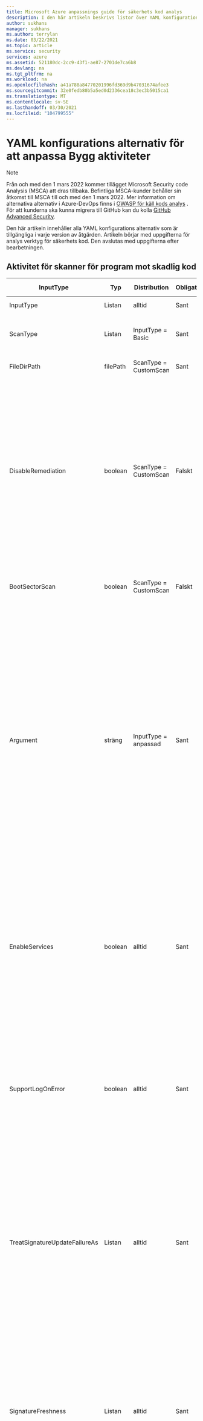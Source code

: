 ```yaml
---
title: Microsoft Azure anpassnings guide för säkerhets kod analys
description: I den här artikeln beskrivs listor över YAML konfigurations alternativ för att anpassa alla aktiviteter i tillägget Microsoft Security code Analysis
author: sukhans
manager: sukhans
ms.author: terrylan
ms.date: 03/22/2021
ms.topic: article
ms.service: security
services: azure
ms.assetid: 521180dc-2cc9-43f1-ae87-2701de7ca6b8
ms.devlang: na
ms.tgt_pltfrm: na
ms.workload: na
ms.openlocfilehash: a41a788a84770201996fd369d9b47031674afee3
ms.sourcegitcommit: 32e0fedb80b5a5ed0d2336cea18c3ec3b5015ca1
ms.translationtype: MT
ms.contentlocale: sv-SE
ms.lasthandoff: 03/30/2021
ms.locfileid: "104799555"
---
```

# <a name="yaml-configuration-options-to-customize-the-build-tasks"></a>YAML konfigurations alternativ för att anpassa Bygg aktiviteter

> [!Note]
> Från och med den 1 mars 2022 kommer tillägget Microsoft Security code Analysis (MSCA) att dras tillbaka. Befintliga MSCA-kunder behåller sin åtkomst till MSCA till och med den 1 mars 2022. Mer information om alternativa alternativ i Azure-DevOps finns i [OWASP för käll kods analys](https://owasp.org/www-community/Source_Code_Analysis_Tools) . För att kunderna ska kunna migrera till GitHub kan du kolla [GitHub Advanced Security](https://docs.github.com/github/getting-started-with-github/about-github-advanced-security).

Den här artikeln innehåller alla YAML konfigurations alternativ som är tillgängliga i varje version av åtgärden. Artikeln börjar med uppgifterna för analys verktyg för säkerhets kod. Den avslutas med uppgifterna efter bearbetningen.

## <a name="anti-malware-scanner-task"></a>Aktivitet för skanner för program mot skadlig kod

| **InputType**      | **Typ**     | **Distribution**            | **Obligatoriskt** | **Standardvärde**             | **Alternativ (för List rutor)**                                   | **Beskrivning**                                                                                                                                                                                                                                                                                                                            |
|------------|---------------|-----------------------|----------|---------------------------|----------------------------------------------------------------------------|------------------------------------------------------------------------------------------------------------------------------------------------------------------------------------------------------------------------------------------------|
| InputType | Listan | alltid | Sant | Grundläggande | Grundläggande, anpassad | 
| ScanType | Listan | InputType = Basic | Sant | CustomScan | CustomScan, FullSystemScan, QuickScan, YourConfiguredScan | Genomsöknings typen som ska användas för genomsökning mot skadlig kod.
| FileDirPath | filePath | ScanType = CustomScan | Sant | $ (Build. StagingDirectory) |  | Anger filen eller katalogen som ska genomsökas.
| DisableRemediation | boolean | ScanType = CustomScan | Falskt | true |  | Vid markering: 1) ignoreras fil undantag. 2) arkivfiler genomsöks. 3) åtgärder tillämpas inte efter identifiering. 4) händelse logg poster skrivs inte efter identifiering. 5) identifieringar från den anpassade genomsökningen visas inte i användar gränssnittet. 6) konsolens utdata visar listan över identifieringar från den anpassade genomsökningen.
| BootSectorScan | boolean | ScanType = CustomScan | Falskt | falskt |  | Om det här alternativet är markerat aktive ras genomsökning av start sektorn.
| Argument | sträng | InputType = anpassad | Sant | -Scan-ScanType 3-DisableRemediation-File $ (build. StagingDirectory) |  | Kommando rads argumenten där argumentet for-File är en absolut sökväg eller en relativ sökväg till $ (build. StagingDirectory) som är fördefinierad på din build-agent. Obs: om du inte anger något argument för-filen som det sista argumentet, används $ (build. StagingDirectory) som standard. Du kan också ange egna argument som tillåts av MpCmdRun.exes verktyget.<br/><br/>Om du vill ha mer information om kommando rads argumenten för det här verktyget anger du <strong>-h</strong> eller <strong>-?</strong> i fältet argument och kör Bygg uppgiften.
| EnableServices | boolean | alltid | Sant | falskt |  | Om det här alternativet markeras kommer det att försöka aktivera de tjänster som krävs för Windows Update om de är inaktiverade.<br/>**Obs!** kontrol lera att grup principen inte inaktiverar tjänsterna och att det konto som den här versionen körs under har administratörs behörighet.
| SupportLogOnError | boolean | alltid | Sant | falskt |  | Om det här alternativet markeras samlar det in de stödfiler som ska diagnostiseras när ett fel har uppstått. Det här kan ta flera minuter.<br/>**Obs!** kontrol lera att det konto som den här versionen körs under har administratörs behörighet.
| TreatSignatureUpdateFailureAs | Listan | alltid | Sant | Varning | Fel, standard, varning | Den logg nivå som används om signaturen inte kan uppdateras vid körning. När det är inställt på **fel**, Miss lyckas åtgärden för att uppdatera signaturen. Observera att det är vanligt att signaturen uppdateras för att Miss lyckas på värdbaserade Bygg agenter, även om signaturen kan vara relativt aktuell (mindre än tre timmar gammal).
| SignatureFreshness | Listan | alltid | Sant | UpToDate | OneDay, ThreeDays, TwoDays, UpToDate | Den högsta tillåtna åldern för signaturen för program mot skadlig kod. Om signaturen inte kan uppdateras och är äldre än det här värdet, kommer build-uppgiften att betes enligt det valda värdet i fältet **validera signaturernas ålder som** . Obs! Om du väljer **uppdaterad** får signaturerna vara upp till tre timmar gamla.
| TreatStaleSignatureAs | Listan | alltid | Sant | Fel | Fel, standard, varning | Den logg nivå som används om signaturens ålder är äldre än den valda **åldern för signaturen för skadlig kod**. En föråldrad signatur kan behandlas som en **Varning** eller **information** för att fortsätta med genomsökningen av program mot skadlig kod, men detta rekommenderas inte.

## <a name="binskim-task"></a>BinSkim-uppgift

| **InputType**      | **Typ**     | **Distribution**            | **Obligatoriskt** | **Standardvärde**             | **Alternativ (för List rutor)**                                   | **Beskrivning**                                                                                                                                                                                                                                                                                                                            |
|------------|---------------|-----------------------|----------|---------------------------|----------------------------------------------------------------------------|------------------------------------------------------------------------------------------------------------------------------------------------------------------------------------------------------------------------------------------------|
| InputType | Listan | alltid | Sant | Grundläggande | Basic, kommandorad | 
| ogiltiga | sträng | InputType = kommando rad | Sant |  |  | Standard kommando rads argument för BinSkim som ska köras. Sökvägen för utdata kommer att tas bort och ersättas.<br>Om du vill ha mer information om kommando rads argumenten för det här verktyget anger du **Hjälp** i fältet argument och kör åtgärden Skapa.
| Funktion | Listan | InputType = Basic | Sant | stycke | analysera, dumpa, exportConfig, exportRules | 
| AnalyzeTarget | filePath | InputType = grundläggande && funktion = analysera | Sant | $ (Build. ArtifactStagingDirectory) \* . dll;<br>$ (Build. ArtifactStagingDirectory) \* . exe |  | En eller flera specificerare för en fil, ett katalog eller ett filter mönster som matchar en eller flera binärfiler som ska analyseras. ('; '-avgränsad lista)
| AnalyzeSymPath | sträng | InputType = grundläggande && funktion = analysera | Falskt |  |  | Sökväg till symbol filen för målet.
| AnalyzeConfigPath | sträng | InputType = grundläggande && funktion = analysera | Falskt | standard |  | Sökväg till en princip fil som ska användas för att konfigurera analyser. Skicka värdet för standard om du vill använda inbyggda inställningar.
| AnalyzePluginPath | sträng | InputType = grundläggande && funktion = analysera | Falskt |  |  | Sökväg till ett plugin-program som ska anropas mot alla mål i analys uppsättningen.
| AnalyzeRecurse | boolean | InputType = grundläggande && funktion = analysera | Falskt | true |  | Rekursivt i under kataloger när du utvärderar argument för filspecificeraren.
| AnalyzeVerbose | boolean | InputType = grundläggande && funktion = analysera | Falskt | falskt |  | Genererar utförliga utdata. Den resulterande omfattande rapporten är utformad för att tillhandahålla lämpliga bevis för kompatibla scenarier.
| AnalyzeHashes | boolean | InputType = grundläggande && funktion = analysera | Falskt | falskt |  | Output SHA-256-hash av analys mål vid sändning av SARIF-rapporter.
| AnalyzeStatistics | boolean | InputType = grundläggande && funktion = analysera | Falskt | falskt |  | Generera tids inställning och annan statistik för Analysis-sessionen.
| AnalyzeEnvironment | boolean | InputType = grundläggande && funktion = analysera | Falskt | falskt |  | Logg dator miljö information om kör till utdatafilen. Varning! det här alternativet registrerar potentiellt känslig information (till exempel alla miljö variabel värden) till eventuella utgivna loggar.
| ExportRulesOutputType | Listan | InputType = Basic && Function = exportRules | Falskt | SARIF | SARIF, SonarQube | Typ av regel beskrivnings fil som ska matas ut. Detta kommer att tas med i mappen BinSkim logs som publicerats av bygg aktiviteten publicera säkerhets analys loggar.
| DumpTarget | filePath | InputType = Basic && Function = dump | Sant | $ (Build. ArtifactStagingDirectory) |  | En eller flera specificerare för en fil, ett katalog eller ett filter mönster som matchar en eller flera binärfiler som ska analyseras. ('; '-avgränsad lista)
| DumpRecurse | boolean | InputType = Basic && Function = dump | Falskt | true |  | Rekursivt i under kataloger när du utvärderar argument för filspecificeraren.
| DumpVerbose | boolean | InputType = Basic && Function = dump | Falskt | true |  | Genererar utförliga utdata. Den resulterande omfattande rapporten är utformad för att tillhandahålla lämpliga bevis för kompatibla scenarier.
| toolVersion | Listan | alltid | Falskt | Senast | 1.5.0, senaste, LatestPreRelease | Den version av verktyget som ska köras.

## <a name="credential-scanner-task"></a>Uppgift för genomsökning av autentiseringsuppgifter

| **InputType**      | **Typ**     | **Distribution**            | **Obligatoriskt** | **Standardvärde**             | **Alternativ (för List rutor)**                                   | **Beskrivning**                                                                                                                                                                                                                                                                                                                            |
|------------|---------------|-----------------------|----------|---------------------------|----------------------------------------------------------------------------|------------------------------------------------------------------------------------------------------------------------------------------------------------------------------------------------------------------------------------------------|
| outputFormat | Listan | alltid | Falskt | pre | CSV, pre, TSV | Utdataformatet för filen med skanner resultat för autentiseringsuppgifter.
| toolVersion | Listan | alltid | Falskt | Senast | 1.27.7, senaste, LatestPreRelease | Den version av verktyget som ska köras.
| scanFolder | filePath | alltid | Falskt | $ (Build. SourcesDirectory) |  | Mappen i din lagrings plats för att söka efter autentiseringsuppgifter.
| searchersFileType | Listan | alltid | Falskt | Standardvärde | Anpassad, standard, DefaultAndCustom | Alternativ för att hitta Sök efter-filen som används för genomsökning.
| searchersFile | filePath | searchersFileType = = Custom eller searchersFileType = = DefaultAndCustom | Falskt |  |  | Konfigurations filen för den autentiseringsuppgifter som söks igenom vid kontroller som ska köras. Flera värden kan inkluderas och användas genom att tillhandahålla en kommaavgränsad lista med sökvägar till Sök vägarna för autentiseringsuppgifter.
| suppressionsFile | filePath | alltid | Falskt |  |  | Filen med autentiseringsuppgifter för inloggnings läsare förhindrar att den används för att ignorera problem i utgående loggen.
| suppressAsError | boolean | alltid | Falskt | falskt |  | Ignorerade matchningar skrivs ut till utdatafilen [-O]-matchar. [-f] i stället för den förvalda ignorerade utdatafilen [-O]-ignorerad. [-f]. (Standardvärdet är "false")
| verboseOutput | boolean | alltid | Falskt | falskt |  | Utförlig information om utdata.
| batchSize | sträng | alltid | Falskt |  |  | Antalet samtidiga trådar som används för att köra skannrar för autentiseringsuppgifter parallellt. (Standardvärdet är 20)<br/>Värdet måste vara inom intervallet 1-2147483647.
| regexMatchTimeoutInSeconds | sträng | alltid | Falskt |  |  | Hur lång tid i sekunder det tar att försöka utföra en Sök funktion innan kontrollen överges.<br/>Lägger till ``-Co RegexMatchTimeoutInSeconds=<Value>`` på kommando raden.
| fileScanReadBufferSize | sträng | alltid | Falskt |  |  | Buffertstorlek vid läsning av innehåll i byte. (Standardvärdet är 524288)<br/>Lägger till ``-Co FileScanReadBufferSize=<Value>`` på kommando raden.
| maxFileScanReadBytes | sträng | alltid | Falskt |  |  | Maximalt antal byte som ska läsas från en specifik fil under innehålls analysen. (Standardvärdet är 104857600)<br/>Lägger till ``-Co MaxFileScanReadBytes=<Value>`` på kommando raden.

## <a name="roslyn-analyzers-task"></a>Roslyn för analys uppgifter

| **InputType**      | **Typ**     | **Distribution**            | **Obligatoriskt** | **Standardvärde**             | **Alternativ (för List rutor)**                                   | **Beskrivning**                                                                                                                                                                                                                                                                                                                   |
|------------|---------------|-----------------------|----------|---------------------------|----------------------------------------------------------------------------|------------------------------------------------------------------------------------------------------------------------------------------------------------------------------------------------------------------------------------------------|
| userProvideBuildInfo | Listan | alltid | Sant | disk | Auto, msBuildInfo | Alternativen för en användare för att tillhandahålla MSBuild-versionen, MSBuild-arkitekturen och build-kommandorad för Roslyn-analys. Om du väljer **Auto** hämtas build-information från de tidigare **MSBuild**-, **VSBuild**-och/eller **.net Core** -aktiviteterna (för build) i samma pipeline.
| msBuildVersion | Listan | userProvideBuildInfo = = msBuildInfo | Sant | 16,0 | 15,0, 16,0 | MSBuild-versionen.
| msBuildArchitecture | Listan | userProvideBuildInfo = = msBuildInfo | Sant | x86 | DotNetCore, x64, x86 | MSBuild-arkitekturen. OBS! om bygg kommando rads anropet **dotnet.exe build** väljer du alternativet **via .net Core** .
| msBuildCommandline | sträng | userProvideBuildInfo = = msBuildInfo | Sant |  |  | Den fullständiga build-kommandoraden för att kompilera din lösning eller dina projekt.<br/><br/>Obs! kommando raden måste börja med en fullständig sökväg för att **MSBuild.exe** eller **dotnet.exe**.<br/>Kommandot körs med $ (build. SourcesDirectory) som arbets katalog.
| rulesetName | Listan | alltid | Falskt | Rekommenderas | Anpassad, ingen, rekommenderas, krävs | En namngiven ruleset som ska användas.<br/><br/>Om väljs `Ruleset Configured In Your Visual Studio Project File(s)` används den förkonfigurerade ruleset i dina vs-projektfiler. Om väljs `Custom` kan du ange ett anpassat ruleset sökvägar.
| rulesetVersion | Listan | rulesetName = = required eller rulesetName = = rekommenderas | Falskt | Senast | 8,0, 8,1, 8,2, senaste, LatestPreRelease | Versionen av den valda SDL-ruleset.
| customRuleset | sträng | rulesetName = anpassad | Falskt |  |  | En tillgänglig sökväg till en ruleset som ska användas. Relativa sökvägar normaliseras till roten på käll lagrings platsen ( `$(Build.SourcesDirectory)` ).<br/><br/>Om ruleset anger `Rules` med `Actions` inställt på `Error` , kommer build-uppgiften att Miss förfalla. Om du vill använda en ruleset som gör detta kontrollerar du `Continue on error` i build-uppgiftens `Control Options` .
| microsoftAnalyzersVersion | Listan | alltid | Falskt | Senast | 2.9.3, 2.9.4, 2.9.6, senaste, LatestPreRelease | Den version av [Microsoft. CodeAnalysis. FxCopAnalyzers](https://www.nuget.org/packages/Microsoft.CodeAnalysis.FxCopAnalyzers) -paketet som ska köras.
| suppressionFileForCompilerWarnings | filePath | alltid | Falskt |  |  | En undertrycks fil för att utelämna varningar från C# och VB-kompilatorn.<br/><br/>En oformaterad textfil med varje varnings-ID som anges i en separat rad.<br/>För kompilator varningar anger du bara den numeriska delen av varnings identifieraren. Till exempel 1018 ignorerar CS1018 och CA1501 kommer att förhindra CA1501.<br/><br/>En relativ fil Sök väg kommer att läggas till i roten för käll lagrings platsen ( `$(Build.SourcesDirectory)` ).

## <a name="tslint-task"></a>TSLint-uppgift

| **InputType**      | **Typ**     | **Distribution**            | **Obligatoriskt** | **Standardvärde**             | **Alternativ (för List rutor)**                                   | **Beskrivning**                                                                                                                                                                                                                                                                                                                            |
|------------|---------------|-----------------------|----------|---------------------------|----------------------------------------------------------------------------|------------------------------------------------------------------------------------------------------------------------------------------------------------------------------------------------------------------------------------------------|
| RuleLibrary | Listan | alltid | Sant | tslint | anpassad, Microsoft, tslint | Alla resultat inkluderar de regler som har levererats med den valda versionen av TSLint (**endast bas**).<br/><br/>**Endast bas-** Endast regler som har levererats med TSLint.<br/><br/>**Ta med Microsoft-regler –** Laddar ned [tslint-Microsoft-contrib](https://github.com/Microsoft/tslint-microsoft-contrib) och innehåller dess regler som ska vara tillgängliga för användning i tslint-körningen. Om du väljer det här alternativet döljs `Type Checking` kryss rutan, eftersom den krävs av Microsofts regler och kommer att användas automatiskt. Dessutom `Microsoft Contribution Version` visas fältet igen, så att en version av `tslint-microsoft-contrib` från [NPM](https://www.npmjs.com/package/tslint-microsoft-contrib) kan väljas.<br/><br/>**Inkludera anpassade regler-** `Rules Directory` Visar fältet som tar emot en tillgänglig sökväg till en katalog med TSLint-regler som ska vara tillgängliga för användning i TSLint-körningen.<br/><br/>**Obs:** Standardvärdet har ändrats till tslint, så många användare har problem med att konfigurera Microsoft ruleset. För en speciell versions konfiguration kan du läsa [tslint-Microsoft-contrib på GitHub](https://github.com/microsoft/tslint-microsoft-contrib).
| RulesDirectory | sträng | RuleLibrary = = anpassad | Sant |  |  | En tillgänglig katalog som innehåller ytterligare TSLint-regler som ska vara tillgängliga för användning i TSLint-körningen.
| Ruleset | Listan | RuleLibrary! = Microsoft | Sant | tsrecommended | anpassad, tslatest, tsrecommended | Definierar de regler som ska köras mot TypeScript-filer.<br/><br/>**[tslint: senaste](https://github.com/palantir/tslint/blob/master/src/configs/latest.ts)  -** Utökar `tslint:recommended` och uppdateras kontinuerligt för att inkludera konfiguration för de senaste reglerna i varje TSLint-version. Om du använder den här konfigurationen kan du införa bryta ändringar över mindre versioner eftersom nya regler har Aktiver ATS, vilket orsakar en rad fel i koden. När TSLint når en högre versions ojämnhet `tslint:recommended` uppdateras den så att den blir identisk med `tslint:latest` .<br/><br/>**[tslint: rekommenderas](https://github.com/palantir/tslint/blob/master/src/configs/recommended.ts)  -** En stabil, någorlunda påstridigt uppsättning regler som TSLint uppmuntrar till allmän TypeScript-programmering. Den här konfigurationen följer `semver` , så den kommer *inte* att ha några större ändringar i mindre eller korrigerings versioner.
| RulesetMicrosoft | Listan | RuleLibrary = = Microsoft | Sant | mssdlrequired | anpassad, msrecommended, mssdlrecommended, mssdlrequired, tslatest, tsrecommended | Definierar de regler som ska köras mot TypeScript-filer.<br/><br/>**[Microsoft: sdl – krävs](https://github.com/Microsoft/tslint-microsoft-contrib/wiki/TSLint-and-the-Microsoft-Security-Development-Lifecycle)  -** Kör alla tillgängliga kontroller som tillhandahålls av tslint och tslint-Microsoft-contrib-regler som uppfyller de *nödvändiga* [sdl-principerna (Security Development Lifecycle)](https://www.microsoft.com/sdl/) .<br/><br/>**[Microsoft: sdl – rekommenderas](https://github.com/Microsoft/tslint-microsoft-contrib/wiki/TSLint-and-the-Microsoft-Security-Development-Lifecycle)  -** Kör alla tillgängliga kontroller som tillhandahålls av tslint och tslint-Microsoft-contrib-regler som uppfyller de *nödvändiga och rekommenderade* [sdl-principerna (Security Development Lifecycle)](https://www.microsoft.com/sdl/) .<br/><br/>**Microsoft: rekommenderat** Alla kontroller som rekommenderas av skapare av tslint-Microsoft-contrib-regler. Detta omfattar säkerhets-och icke-säkerhetskontroller.<br/><br/>**[tslint: senaste](https://github.com/palantir/tslint/blob/master/src/configs/latest.ts)  -** Utökar `tslint:recommended` och uppdateras kontinuerligt för att inkludera konfiguration för de senaste reglerna i varje TSLint-version. Om du använder den här konfigurationen kan du införa bryta ändringar över mindre versioner eftersom nya regler har Aktiver ATS, vilket orsakar en rad fel i koden. När TSLint når en högre versions ojämnhet `tslint:recommended` uppdateras den så att den blir identisk med `tslint:latest` .<br/><br/>**[tslint: rekommenderas](https://github.com/palantir/tslint/blob/master/src/configs/recommended.ts)  -** En stabil, någorlunda påstridigt uppsättning regler som TSLint uppmuntrar till allmän TypeScript-programmering. Den här konfigurationen följer `semver` , så den kommer *inte* att ha några större ändringar i mindre eller korrigerings versioner.
| RulesetFile | sträng | Ruleset = = Custom eller RulesetMicrosoft = = Custom | Sant |  |  | En [konfigurations fil](https://palantir.github.io/tslint/usage/cli/) som anger vilka regler som ska köras.<br/><br/>Sökvägen till konfigurationen kommer att läggas till som sökväg för [anpassade regler](https://palantir.github.io/tslint/develop/custom-rules/).
| FileSelectionType | Listan | alltid | Sant | fileGlob | fileGlob, projectFile | 
| Filer | sträng | FileSelectionType = = fileGlob | Sant | **\*. TS |  | En fil- [BLOB](https://www.npmjs.com/package/glob) som avgör vilken eller vilka filer som ska bearbetas. Sökvägar är i förhållande till `Build.SourcesDirectory` värdet.<br/><br/>Microsofts bidrags bibliotek kräver att en projekt fil används. Om du använder Microsofts bidrags bibliotek med `File Glob Pattern` alternativet genereras en projekt fil åt dig.
| ECMAScriptVersion | Listan | FileSelectionType = = fileGlob && RuleLibrary = = Microsoft | Sant | ES3 | ES2015, ES2016, ES2017, ES3, ES5, ES6, ESNext | Mål versionen av ECMAScript som har kon figurer ATS med TypeScript-kompilatorn. När du använder en projekt fil är det här compilerOptions. Target-fältet för din TypeScript-tsconfig.jsi filen.
| Project | sträng | FileSelectionType = = projectFile | Sant |  |  | Sökväg till en [tsconfig.jspå](http://www.typescriptlang.org/docs/handbook/tsconfig-json.html) en fil som anger typescript-filer för att köra TSLint på. Sökvägar är i förhållande till `Build.SourcesDirectory` värdet.
| TypeCheck | boolean | RuleLibrary! = Microsoft && FileSelectionType = = projectFile | Falskt | true |  | Aktiverar text kontrollen när du kör regler för att köra regler.
| ExcludeFiles | sträng | alltid | Falskt |  |  | En [BLOB](https://www.npmjs.com/package/glob) som anger filer som ska uteslutas från en luddfri. Sökvägar är i förhållande till `Build.SourcesDirectory` värdet. Flera värden kan anges avgränsade med semikolon.
| OutputFormat | Listan | alltid | Sant | json | checkstyle, codeFrame, filesList, JSON, MSBuild, PMD, Prose, stilfull, verbose, VSO | Den [formatering](https://palantir.github.io/tslint/formatters/) som ska användas för att generera utdata. Observera att JSON-formatet är kompatibelt med post analys.
| NodeMemory | sträng | alltid | Falskt |  |  | En explicit mängd minne i MB att allokera till nod för att köra TSLint. Exempel: 8000<br/><br/>Mappar till `--max_old_space=<value>` CLI-alternativet för Node, som är en `v8 option` .
| ToolVersion | Listan | RuleLibrary! = Microsoft | Sant | senaste | 4.0.0, 4.0.1, 4.0.2, 4.1.0, 4.1.1, 4.2.0, 4.3.0, 4.3.1, 4.4.0, 4.4.1, 4.4.2, 4.5.0, 4.5.1, 5.0.0, 5.1.0, 5.2.0, 5.3.0, 5.3.2, 5.4.0, 5.4.1, 5.4.2, 5.4.3, 5.5.0, senaste | Den [version](https://github.com/palantir/tslint/releases) av TSLint som ska hämtas och köras.
| TypeScriptVersion | Listan | alltid | Sant | senaste | 0.8.0, 0.8.1, 0.8.2, 0.8.3, 0.9.0, 0.9.1 till och, 0.9.5, 0.9.7, 1.0.0, 1.0.1, 1.3.0, 1.4.1, 1.5.3, 1.6.2, 1.7.3, 1.7.5, 1.8.0, 1.8.10, 1.8.2, 1.8.5, 1.8.6, 1.8.7, 1.8.9, 1.9.0, 2.0.0, 2.0.10, 2.0.2, 2.0.3, 2.0.6, 2.0.7, 2.0.8, 2.0.9, 2.1.4, 2.2.1, anpassad och senaste | Den version av [typescript](https://www.npmjs.com/package/typescript) som ska hämtas och användas.<br/>**Obs:** Detta måste vara samma version av TypeScript som används för att kompilera koden.
| TypeScriptVersionCustom | sträng | TypeScriptVersion = = anpassad | Sant | senaste |  | Den version av [typescript](https://www.npmjs.com/package/typescript) som ska hämtas och användas.<br/>**Obs:** Detta måste vara samma version av TypeScript som används för att kompilera koden.
| MicrosoftContribVersion | Listan | RuleLibrary = = Microsoft |  | senaste | 4.0.0, 4.0.1, 5.0.0, 5.0.1, senaste | Versionen av [tslint-Microsoft-contrib](https://www.npmjs.com/package/tslint-microsoft-contrib) (sdl-regler) som ska hämtas och användas.</br>**Obs:** Versionen av [tslint](https://www.npmjs.com/package/tslint) väljs som är kompatibel med den version som valts för tslint-Microsoft-contrib. Uppdateringar av tslint-Microsoft-contrib kommer att kopplas till den här bygg aktiviteten tills en test period kan utföras.

## <a name="publish-security-analysis-logs-task"></a>Aktiviteten publicera säkerhets analys loggar

| **InputType**      | **Typ**     | **Distribution**            | **Obligatoriskt** | **Standardvärde**             | **Alternativ (för List rutor)**                                   | **Beskrivning**                                                                                                                                                                                                                                                                                                                            |
|------------|---------------|-----------------------|----------|---------------------------|----------------------------------------------------------------------------|------------------------------------------------------------------------------------------------------------------------------------------------------------------------------------------------------------------------------------------------|
| ArtifactName | sträng | alltid | Sant | CodeAnalysisLogs |  | Namnet på artefakten som ska skapas.
| ArtifactType | Listan | alltid | Sant | Container | Behållare, fil Sök väg | Typ av artefakt som ska skapas.
| TargetPath | sträng | ArtifactType = sökväg | Falskt | \\my\share \$ (build. DefinitionName)<br>\$(Build. BuildNumber) |  | Fil resursen dit filerna ska kopieras
| AllTools | boolean | alltid | Sant | true |  | Publicera resultat som skapats av alla säkra utvecklings verktyg skapa uppgifter.
| Skadlig kod | boolean | AllTools = falskt | Sant | true |  | Publicera resultat som skapats av bygg aktiviteter för program mot skadlig kod.
| BinSkim | boolean | AllTools = falskt | Sant | true |  | Publicera resultat som genererats av BinSkim build-uppgifter.
| CredScan | boolean | AllTools = falskt | Sant | true |  | Publicera resultat som skapats av sökverktyg för att skapa autentiseringsuppgifter.
| RoslynAnalyzers | boolean | AllTools = falskt | Sant | falskt |  | Publicera resultat som genererats av Roslyn-analysers Bygg uppgifter.
| TSLint | boolean | AllTools = falskt | Sant | true |  | Publicera resultat som genererats av TSLint build-uppgifter. Observera att endast TSLint-loggar i JSON-format stöds för-rapporter. Om du har valt ett annat format kan du uppdatera din TSLint build-åtgärd enligt detta.
| ToolLogsNotFoundAction | listan | alltid | Sant | Standard | Fel, ingen, standard, varning | Den åtgärd som ska vidtas när loggar för ett valt verktyg (eller ett verktyg om alla verktyg är markerat) inte hittas, vilket innebär att verktyget inte kördes.<br/><br/>**Sätt**<br/>**Ingen:** Meddelandet skrivs till utförliga utdata endast genom att ställa in variabeln VSTS **. debug** till **True**.<br/>**Standard:** (standard) skriver ett standard meddelande om att inga loggar hittades för verktyget.<br/>**Varning:** Skriver ett gult varnings meddelande om att inga loggar hittades för verktyget, som visas på sidan Skapa sammanfattning som en varning.<br/>**Fel:** Skriver ett rött fel meddelande och genererar ett undantag och bryter versionen. Använd det här alternativet för att se till att de verktyg som har körts är säkra med alternativen för enskilda verktyg.

## <a name="security-report-task"></a>Säkerhets rapports aktivitet

| **InputType**      | **Typ**     | **Distribution**            | **Obligatoriskt** | **Standardvärde**             | **Alternativ (för List rutor)**                                   | **Beskrivning**                                                                                                                                                                                                                                                                                                                            |
|------------|---------------|-----------------------|----------|---------------------------|----------------------------------------------------------------------------|------------------------------------------------------------------------------------------------------------------------------------------------------------------------------------------------------------------------------------------------|
| VstsConsole | boolean | alltid | Falskt | true |  | Skriv resultat till pipeline-konsolen.
| TsvFile | boolean | alltid | Falskt | true |  | Generera en TSV-fil (Tabbavgränsade värden) med en rad per hittade resultat och tabbar åtskiljer information för resultatet.
| HtmlFile | boolean | alltid | Falskt | true |  | Generera en HTML-rapport fil.
| AllTools | boolean | alltid | Sant | falskt |  | Rapportera resultat som genererats av alla säkra utvecklings verktyg skapa uppgifter.
| BinSkim | boolean | AllTools = falskt | Sant | falskt |  | Rapportera resultat som genererats av BinSkim Bygg-aktiviteter.
| BinSkimBreakOn | Listan | AllTools = true eller BinSkim = True | Sant | Fel | Fel, WarningAbove | Resultat nivån som ska rapporteras.
| CredScan | boolean | AllTools = falskt | Sant | falskt |  | Rapportera resultat som genererats av en referens till skannerns Bygg aktiviteter.
| RoslynAnalyzers | boolean | AllTools = falskt | Sant | falskt |  | Rapport resultat som genererats av Roslyn Analyzer-byggen.
| RoslynAnalyzersBreakOn | Listan | AllTools = true eller RoslynAnalyzers = True | Sant | Fel | Fel, WarningAbove | Resultat nivån som ska rapporteras.
| TSLint | boolean | AllTools = falskt | Sant | falskt |  | Rapportera resultat som genererats av TSLint Bygg-aktiviteter. Observera att endast TSLint-loggar i JSON-format stöds för-rapporter. Om du har valt ett annat format kan du uppdatera din TSLint build-åtgärd enligt detta.
| TSLintBreakOn | Listan | AllTools = true eller TSLint = True | Sant | Fel | Fel, WarningAbove | Resultat nivån som ska rapporteras.
| ToolLogsNotFoundAction | listan | alltid | Sant | Standard | Fel, ingen, standard, varning | Den åtgärd som ska vidtas när loggar för ett valt verktyg (eller ett verktyg om alla verktyg är markerat) inte hittas, vilket innebär att verktyget inte kördes.<br/><br/>**Sätt**<br/>**Ingen:** Meddelandet skrivs till utförliga utdata endast genom att ställa in variabeln VSTS **. debug** till **True**.<br/>**Standard:** (standard) skriver ett standard meddelande om att inga loggar hittades för verktyget.<br/>**Varning:** Skriver ett gult varnings meddelande om att inga loggar hittades för verktyget, som visas på sidan Skapa sammanfattning som en varning.<br/>**Fel:** Skriver ett rött fel meddelande och genererar ett undantag och bryter versionen. Använd det här alternativet för att se till att de verktyg som har körts är säkra med alternativen för enskilda verktyg.
| CustomLogsFolder | sträng | alltid | Falskt |  |  | Den grundläggande mappen där analys verktyg loggar finns. de enskilda loggfilerna kommer att finnas i undermappar med namnet efter varje verktyg, under den här sökvägen.

## <a name="post-analysis-task"></a>Uppgift efter analys

| **InputType**      | **Typ**     | **Distribution**            | **Obligatoriskt** | **Standardvärde**             | **Alternativ (för List rutor)**                                   | **Beskrivning**                                                                                                                                                                                                                                                                                                                            |
|------------|---------------|-----------------------|----------|---------------------------|----------------------------------------------------------------------------|------------------------------------------------------------------------------------------------------------------------------------------------------------------------------------------------------------------------------------------------|
| AllTools | boolean | alltid | Sant | falskt |  | Bryt build-versionen om några problem upptäcks av en Microsoft Security code Analysis build-uppgift.
| BinSkim | boolean | AllTools = falskt | Sant | falskt |  | Bryt build-versionen om några BinSkim-problem påträffas, enligt alternativet avbrotts alternativ som du har valt.
| BinSkimBreakOn | Listan | AllTools = true eller BinSkim = True | Sant | Fel | Fel, WarningAbove | Nivån på de problem som ska avbryta bygget.
| CredScan | boolean | AllTools = falskt | Sant | falskt |  | Bryt ned versionen om det finns problem med skannern för autentiseringsuppgifter.
| RoslynAnalyzers | boolean | AllTools = falskt | Sant | falskt |  | Bryt build-versionen om det finns problem med Roslyn-analys.
| RoslynAnalyzersBreakOn | Listan | AllTools = true eller RoslynAnalyzers = True | Sant | Fel | Fel, WarningAbove | Nivån på de problem som ska avbryta bygget.
| TSLint | boolean | AllTools = falskt | Sant | falskt |  | Bryt build om några TSLint problem påträffas. Observera att endast TSLint-loggar i JSON-format stöds för post analys. Om du har valt ett annat format kan du uppdatera din TSLint build-åtgärd enligt detta.
| TSLintBreakOn | Listan | AllTools = true eller TSLint = True | Sant | Fel | Fel, WarningAbove | Nivån på de problem som ska avbryta bygget.
| VstsConsole | boolean | alltid | Falskt | true |  | Skriv resultat till pipeline-konsolen.
| ToolLogsNotFoundAction | listan | alltid | Sant | Standard | Fel, ingen, standard, varning | Den åtgärd som ska vidtas när loggar för ett valt verktyg (eller ett verktyg om alla verktyg är markerat) inte hittas, vilket innebär att verktyget inte kördes.<br/><br/>**Sätt**<br/>**Ingen:** Meddelandet skrivs till utförliga utdata endast genom att ställa in variabeln VSTS **. debug** till **True**.<br/>**Standard:** (standard) skriver ett standard meddelande om att inga loggar hittades för verktyget.<br/>**Varning:** Skriver ett gult varnings meddelande om att inga loggar hittades för verktyget, som visas på sidan Skapa sammanfattning som en varning.<br/>**Fel:** Skriver ett rött fel meddelande och genererar ett undantag och bryter versionen. Använd det här alternativet för att se till att de verktyg som har körts är säkra med alternativen för enskilda verktyg.

## <a name="next-steps"></a>Nästa steg

Om du har fler frågor om tillägget för säkerhets kod analys och de verktyg som erbjuds, kan du kolla in [vår vanliga frågor och svar](security-code-analysis-faq.md).
